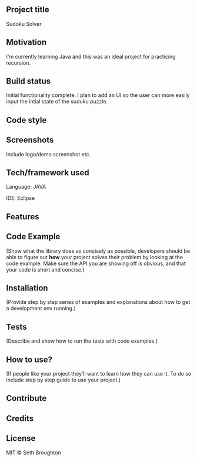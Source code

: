 ## Project title
Sudoku Solver

## Motivation
I'm currently learning Java and this was an ideal project for practicing recursion.    

## Build status
Initial functionality complete.  I plan to add an UI so the user can more easily input the intial state of the suduku puzzle.  

## Code style

 
## Screenshots
Include logo/demo screenshot etc.

## Tech/framework used
Language: JAVA

IDE: Eclipse

## Features


## Code Example
(Show what the library does as concisely as possible, developers should be able to figure out **how** your project solves their problem by looking at the code example. Make sure the API you are showing off is obvious, and that your code is short and concise.)

## Installation
(Provide step by step series of examples and explanations about how to get a development env running.)

## Tests
(Describe and show how to run the tests with code examples.)

## How to use?
(If people like your project they’ll want to learn how they can use it. To do so include step by step guide to use your project.)

## Contribute


## Credits

## License
MIT © Seth Broughton
